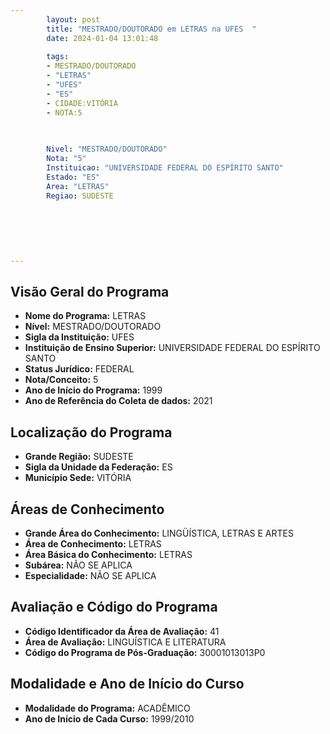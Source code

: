 ```yaml
---
        layout: post
        title: "MESTRADO/DOUTORADO em LETRAS na UFES  "
        date: 2024-01-04 13:01:48
     
        tags:
        - MESTRADO/DOUTORADO
        - "LETRAS"
        - "UFES"
        - "ES"
        - CIDADE:VITÓRIA
        - NOTA:5
        
       

        Nivel: "MESTRADO/DOUTORADO"
        Nota: "5"
        Instituicao: "UNIVERSIDADE FEDERAL DO ESPÍRITO SANTO"
        Estado: "ES"
        Area: "LETRAS"
        Regiao: SUDESTE
        
        
        
        
        
        
---
```

## Visão Geral do Programa
- **Nome do Programa:** LETRAS
- **Nível:** MESTRADO/DOUTORADO
- **Sigla da Instituição:** UFES
- **Instituição de Ensino Superior:** UNIVERSIDADE FEDERAL DO ESPÍRITO SANTO
- **Status Jurídico:** FEDERAL
- **Nota/Conceito:** 5
- **Ano de Início do Programa:** 1999
- **Ano de Referência do Coleta de dados:** 2021

## Localização do Programa
- **Grande Região:** SUDESTE
- **Sigla da Unidade da Federação:** ES
- **Município Sede:** VITÓRIA

## Áreas de Conhecimento
- **Grande Área do Conhecimento:** LINGÜÍSTICA, LETRAS E ARTES
- **Área de Conhecimento:** LETRAS
- **Área Básica do Conhecimento:** LETRAS
- **Subárea:** NÃO SE APLICA
- **Especialidade:** NÃO SE APLICA

## Avaliação e Código do Programa
- **Código Identificador da Área de Avaliação:** 41
- **Área de Avaliação:** LINGUÍSTICA E LITERATURA
- **Código do Programa de Pós-Graduação:** 30001013013P0


## Modalidade e Ano de Início do Curso
- **Modalidade do Programa:** ACADÊMICO
- **Ano de Início de Cada Curso:** 1999/2010

